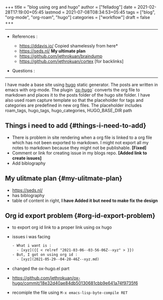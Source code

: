 +++
title = "blog using org and hugo"
author = ["felladog"]
date = 2021-02-28T17:19:00+05:45
lastmod = 2021-07-08T08:34:53+05:45
tags = ["blog", "org-mode", "org-roam", "hugo"]
categories = ["workflow"]
draft = false
+++

---

-   References :
    -   <https://ddavis.io/>  Copied shamelessly from here\*
    -   <https://seds.nl/>  **My ultimate plan**
    -   <https://github.com/jethrokuan/braindump>
    -   <https://github.com/jethrokuan/cortex> [for backlinks]

-   Questions :

---

I have made a base site using [hugo](https://gohugo.io/) static generator.
The posts are written in emacs with org-mode. The plugin \`[ox-hugo](https://ox-hugo.scripter.co/)\` converts the org file to markdown and places it to the posts folder of the hugo site folder.
I have also used roam capture template so that the placeholder for tags and categories are predefined in new org files.
The placeholder includes roam\_tags, hugo\_tags, hugo\_categories, HUGO\_BASE\_DIR path


## Things i need to add {#things-i-need-to-add}

-   There is problem in site rendering when a org file is linked to a org file which has not been exported to markdown. I might not export all my notes to markdown because they might not be publishable. **[Fixed]**
-   Comment or link for creating issue in my blogs repo. **[Added link to create issues]**
-   Add biblography


## My ulitmate plan {#my-ulitmate-plan}

-   <https://seds.nl/>
-   has biblography
-   table of content in right, **I have Added it but need to make fix the design**


## Org id export problem {#org-id-export-problem}

-   to export org id link to a proper link using ox hugo
-   issues i was facing

    ```latex
    ​- What i want is :
    ​  - [xyz]({{ < relref "2021-03-06--03-56-06Z--xyz" > }})
    ​- But, I got on using org id :
    ​  - [xyz](2021-05-29--04-28-46Z--xyz.md)
    ```
-   changed the ox-hugo.el part
-   <https://github.com/jethrokuan/ox-hugo/commit/18e32d40ae84db50130681cbb9e641a74f9735f6>
-   recomiple the file using `M-x emacs-lisp-byte-compile RET`
